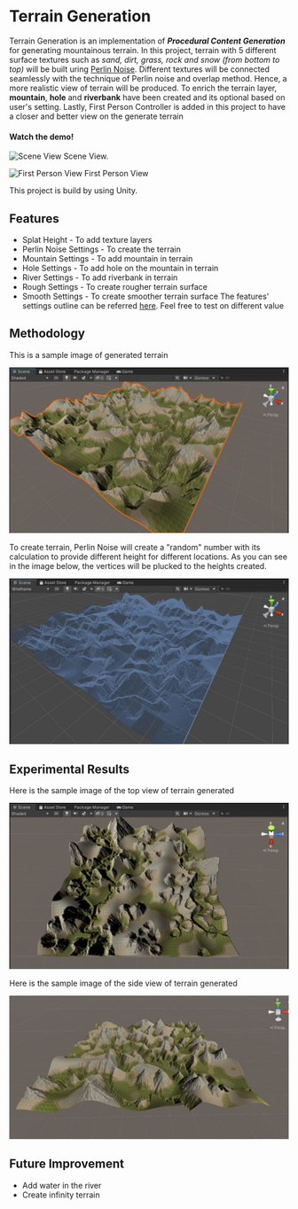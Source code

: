 # Terrain Generation
Terrain Generation is an implementation of ***Procedural Content Generation*** for generating mountainous terrain. 
In this project, terrain with 5 different surface textures such as *sand, dirt, grass, rock and snow (from bottom to top)*
will be built uring [Perlin Noise](https://en.wikipedia.org/wiki/Perlin_noise#:~:text=Perlin%20noise%20is%20a%20procedural,details%20are%20the%20same%20size.).
Different textures will be connected seamlessly with the technique of Perlin noise and overlap method. Hence, a more realistic view of terrain will be produced.
To enrich the terrain layer, **mountain**, **hole** and **riverbank** have been created and its optional based on user's setting. 
Lastly, First Person Controller is added in this project to have a closer and better view on the generate terrain

#### Watch the demo!

![Scene View](img/sceneview.gif) 
Scene View.

![First Person View](img/firstpersonview.gif)
First Person View

This project is build by using Unity.

## Features
* Splat Height - To add texture layers 
* Perlin Noise Settings - To create the terrain
* Mountain Settings - To add mountain in terrain
* Hole Settings - To add hole on the mountain in terrain
* River Settings - To add riverbank in terrain
* Rough Settings - To create rougher terrain surface
* Smooth Settings - To create smoother terrain surface
The features' settings outline can be referred [here](img/setting.JPG). Feel free to test on different value

## Methodology
This is a sample image of generated terrain

![Shaded](img/shaded.JPG)

To create terrain, Perlin Noise will create a "random" number with its calculation to provide different height for different locations.
As you can see in the image below, the vertices will be plucked to the heights created.

![Wireframe](img/wireframe.JPG)


## Experimental Results
Here is the sample image of the top view of terrain generated

![Topview](img/topview.JPG)

Here is the sample image of the side view of terrain generated

![Sideview](img/sideview.JPG)


## Future Improvement
- Add water in the river
- Create infinity terrain
